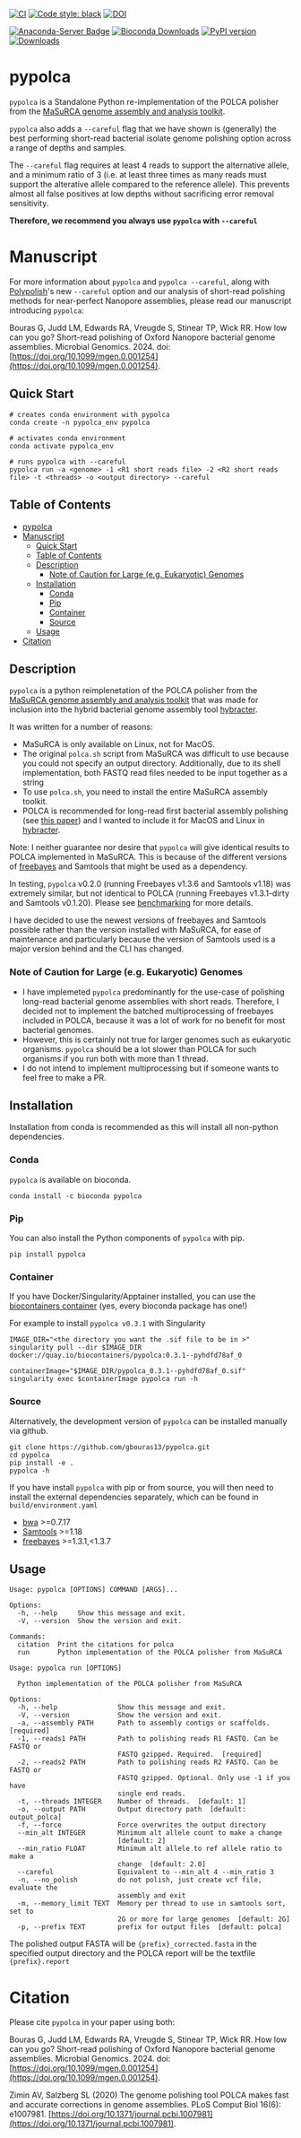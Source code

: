[![CI](https://github.com/gbouras13/pypolca/actions/workflows/ci.yaml/badge.svg)](https://github.com/gbouras13/pypolca/actions/workflows/ci.yaml)
[![Code style: black](https://img.shields.io/badge/code%20style-black-000000.svg)](https://github.com/psf/black)
[![DOI](https://zenodo.org/badge/700722839.svg)](https://zenodo.org/badge/latestdoi/700722839)

[![Anaconda-Server Badge](https://anaconda.org/bioconda/pypolca/badges/version.svg)](https://anaconda.org/bioconda/pypolca)
[![Bioconda Downloads](https://img.shields.io/conda/dn/bioconda/pypolca)](https://img.shields.io/conda/dn/bioconda/pypolca)
[![PyPI version](https://badge.fury.io/py/pypolca.svg)](https://badge.fury.io/py/pypolca)
[![Downloads](https://static.pepy.tech/badge/pypolca)](https://pepy.tech/project/pypolca)


# pypolca

`pypolca` is a Standalone Python re-implementation of the POLCA polisher from the [MaSuRCA genome assembly and analysis toolkit](https://github.com/alekseyzimin/masurca).

`pypolca` also adds a `--careful` flag that we have shown is (generally) the best performing short-read bacterial isolate genome polishing option across a range of depths and samples.

The `‑‑careful` flag requires at least 4 reads to support the alternative allele, and a minimum ratio of 3 (i.e. at least three times as many reads must support the alterative allele compared to the reference allele). This prevents almost all false positives at low depths without sacrificing error removal sensitivity.

**Therefore, we recommend you always use `pypolca` with `--careful`**

# Manuscript 

For more information about `pypolca` and `pypolca --careful`, along with [Polypolish](https://github.com/rrwick/Polypolish)'s new `--careful` option and our analysis of short-read polishing methods for near-perfect Nanopore assemblies, please read our manuscript introducing `pypolca`:

Bouras G, Judd LM, Edwards RA, Vreugde S, Stinear TP, Wick RR. How low can you go? Short-read polishing of Oxford Nanopore bacterial genome assemblies. Microbial Genomics. 2024. doi: [https://doi.org/10.1099/mgen.0.001254](https://doi.org/10.1099/mgen.0.001254).

## Quick Start

```
# creates conda environment with pypolca 
conda create -n pypolca_env pypolca

# activates conda environment
conda activate pypolca_env

# runs pypolca with --careful
pypolca run -a <genome> -1 <R1 short reads file> -2 <R2 short reads file> -t <threads> -o <output directory> --careful
```

## Table of Contents
- [pypolca](#pypolca)
- [Manuscript](#manuscript)
  - [Quick Start](#quick-start)
  - [Table of Contents](#table-of-contents)
  - [Description](#description)
    - [Note of Caution for Large (e.g. Eukaryotic) Genomes](#note-of-caution-for-large-eg-eukaryotic-genomes)
  - [Installation](#installation)
    - [Conda](#conda)
    - [Pip](#pip)
    - [Container](#container)
    - [Source](#source)
  - [Usage](#usage)
- [Citation](#citation)

## Description

`pypolca` is a python reimplenetation of the POLCA polisher from the [MaSuRCA genome assembly and analysis toolkit](https://github.com/alekseyzimin/masurca) that was made for inclusion into the hybrid bacterial genome assembly tool [hybracter](https://github.com/gbouras13/hybracter).

It was written for a number of reasons:

* MaSuRCA is only available on Linux, not for MacOS.
* The original `polca.sh` script from MaSuRCA was difficult to use because you could not specify an output directory. Additionally, due to its shell implementation, both FASTQ read files needed to be input together as a string
* To use `polca.sh`, you need to install the entire MaSuRCA assembly toolkit.
* POLCA is recommended for long-read first bacterial assembly polishing (see [this paper](https://doi.org/10.1371/journal.pcbi.1010905)) and I wanted to include it for MacOS and Linux in [hybracter](https://github.com/gbouras13/hybracter).

Note: I neither guarantee nor desire that `pypolca` will give identical results to POLCA implemented in MaSuRCA. This is because of the different versions of [freebayes](https://github.com/freebayes/freebayes) and Samtools that might be used as a dependency. 

In testing, `pypolca` v0.2.0 (running Freebayes v1.3.6 and Samtools v1.18) was extremely similar, but not identical to POLCA (running Freebayes v1.3.1-dirty and Samtools v0.1.20). Please see [benchmarking](benchmarking.md) for more details.

I have decided to use the newest versions of freebayes and Samtools possible rather than the version installed with MaSuRCA, for ease of maintenance and particularly because the version of Samtools used is a major version behind and the CLI has changed. 

### Note of Caution for Large (e.g. Eukaryotic) Genomes

* I have implemeted `pypolca` predominantly for the use-case of polishing long-read bacterial genome assemblies with short reads. Therefore, I decided not to implement the batched multiprocessing of freebayes included in POLCA, because it was a lot of work for no benefit for most bacterial genomes. 
* However, this is certainly not true for larger genomes such as eukaryotic organisms. `pypolca` should be a lot slower than POLCA for such organisms if you run both with more than 1 thread. 
* I do not intend to implement multiprocessing but if someone wants to feel free to make a PR.

## Installation

Installation from conda is recommended as this will install all non-python dependencies.

### Conda

`pypolca` is available on bioconda.

```
conda install -c bioconda pypolca
```

### Pip

You can also install the Python components of `pypolca` with pip.

```
pip install pypolca
```

### Container

If you have Docker/Singularity/Apptainer installed, you can use the [biocontainers container](https://quay.io/repository/biocontainers/pypolca?tab=tags) (yes, every bioconda package has one!)

For example to install `pypolca v0.3.1` with Singularity

```
IMAGE_DIR="<the directory you want the .sif file to be in >"
singularity pull --dir $IMAGE_DIR docker://quay.io/biocontainers/pypolca:0.3.1--pyhdfd78af_0

containerImage="$IMAGE_DIR/pypolca_0.3.1--pyhdfd78af_0.sif"
singularity exec $containerImage pypolca run -h
```


### Source

Alternatively, the development version of `pypolca` can be installed manually via github.

```
git clone https://github.com/gbouras13/pypolca.git
cd pypolca
pip install -e .
pypolca -h
```

If you have install `pypolca` with pip or from source, you will then need to install the external dependencies separately, which can be found in `build/environment.yaml`

* [bwa](https://github.com/lh3/bwa) >=0.7.17
* [Samtools](https://github.com/samtools/samtools) >=1.18
* [freebayes](https://github.com/freebayes/freebayes) >=1.3.1,<1.3.7

## Usage

```
Usage: pypolca [OPTIONS] COMMAND [ARGS]...

Options:
  -h, --help     Show this message and exit.
  -V, --version  Show the version and exit.

Commands:
  citation  Print the citations for polca
  run       Python implementation of the POLCA polisher from MaSuRCA
```

```
Usage: pypolca run [OPTIONS]

  Python implementation of the POLCA polisher from MaSuRCA

Options:
  -h, --help               Show this message and exit.
  -V, --version            Show the version and exit.
  -a, --assembly PATH      Path to assembly contigs or scaffolds.  [required]
  -1, --reads1 PATH        Path to polishing reads R1 FASTQ. Can be FASTQ or
                           FASTQ gzipped. Required.  [required]
  -2, --reads2 PATH        Path to polishing reads R2 FASTQ. Can be FASTQ or
                           FASTQ gzipped. Optional. Only use -1 if you have
                           single end reads.
  -t, --threads INTEGER    Number of threads.  [default: 1]
  -o, --output PATH        Output directory path  [default: output_polca]
  -f, --force              Force overwrites the output directory
  --min_alt INTEGER        Minimum alt allele count to make a change
                           [default: 2]
  --min_ratio FLOAT        Minimum alt allele to ref allele ratio to make a
                           change  [default: 2.0]
  --careful                Equivalent to --min_alt 4 --min_ratio 3
  -n, --no_polish          do not polish, just create vcf file, evaluate the
                           assembly and exit
  -m, --memory_limit TEXT  Memory per thread to use in samtools sort, set to
                           2G or more for large genomes  [default: 2G]
  -p, --prefix TEXT        prefix for output files  [default: polca]
```

The polished output FASTA will be `{prefix}_corrected.fasta` in the specified output directory and the POLCA report will be the textfile `{prefix}.report`

# Citation

Please cite `pypolca` in your paper using both:

Bouras G, Judd LM, Edwards RA, Vreugde S, Stinear TP, Wick RR. How low can you go? Short-read polishing of Oxford Nanopore bacterial genome assemblies. Microbial Genomics. 2024. doi: [https://doi.org/10.1099/mgen.0.001254](https://doi.org/10.1099/mgen.0.001254).

Zimin AV, Salzberg SL (2020) The genome polishing tool POLCA makes fast and accurate corrections in genome assemblies. PLoS Comput Biol 16(6): e1007981. [https://doi.org/10.1371/journal.pcbi.1007981](https://doi.org/10.1371/journal.pcbi.1007981).

